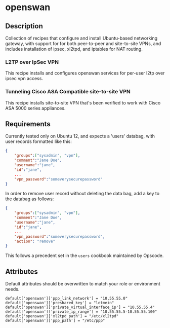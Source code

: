 openswan
========

## Description

Collection of recipes that configure and install Ubuntu-based networking gateway, with support for for both peer-to-peer and site-to-site VPNs, and includes installation of ipsec, xl2tpd, and iptables for NAT routing.

### L2TP over IpSec VPN

This recipe installs and configures openswan services for per-user l2tp over ipsec vpn access. 

### Tunneling Cisco ASA Compatible site-to-site VPN

This recipe installs site-to-site VPN that's been verified to work with Cisco ASA 5000 series appliances. 

## Requirements

Currently tested only on Ubuntu 12, and expects a 'users' databag, with user records formatted like this:

```json
{
    "groups":["sysadmin", "vpn"],
    "comment":"Jane Doe",
    "username":"jane",
    "id":"jane",
    ...
    "vpn_password":"someverysecurepassword"
}
```

In order to remove user record without deleting the data bag, add a key to the databag as follows:

```json
{
    "groups":["sysadmin", "vpn"],
    "comment":"Jane Doe",
    "username":"jane",
    "id":"jane",
    ...
    "vpn_password":"someverysecurepassword",
    "action": "remove"
}
```

This follows a precedent set in the `users` cookbook maintained by Opscode.

## Attributes

Default attributes should be overwritten to match your role or environment needs.

    default['openswan']['ppp_link_network'] = "10.55.55.0"
    default['openswan']['preshared_key'] = "letmein"
    default['openswan']['private_virtual_interface_ip'] = "10.55.55.4"
    default['openswan']['private_ip_range'] = "10.55.55.5-10.55.55.100"
    default['openswan']['xl2tpd_path'] = "/etc/xl2tpd"
    default['openswan']['ppp_path'] = "/etc/ppp"

